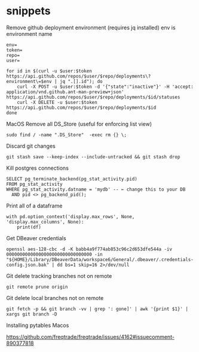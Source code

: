 # snippets

Remove github deployment environment (requires jq installed) env is environment name
```
env=
token=
repo=
user=

for id in $(curl -u $user:$token https://api.github.com/repos/$user/$repo/deployments\?environment\=$env | jq ".[].id"); do
    curl -X POST -u $user:$token -d '{"state":"inactive"}' -H 'accept: application/vnd.github.ant-man-preview+json' https://api.github.com/repos/$user/$repo/deployments/$id/statuses
    curl -X DELETE -u $user:$token https://api.github.com/repos/$user/$repo/deployments/$id
done
```

MacOS Remove all DS_Store (useful for enforcing list view)
```
sudo find / -name ".DS_Store"  -exec rm {} \;
```

Discard git changes
```
git stash save --keep-index --include-untracked && git stash drop
```

Kill postgres connections
```
SELECT pg_terminate_backend(pg_stat_activity.pid)
FROM pg_stat_activity
WHERE pg_stat_activity.datname = 'mydb' -- ← change this to your DB
  AND pid <> pg_backend_pid();
```

Print all of a dataframe
```
with pd.option_context('display.max_rows', None, 'display.max_columns', None):
    print(df)
```

Get DBeaver credentials
```
openssl aes-128-cbc -d -K babb4a9f774ab853c96c2d653dfe544a -iv 00000000000000000000000000000000 -in "${HOME}/Library/DBeaverData/workspace6/General/.dbeaver/.credentials-config.json.bak" | dd bs=1 skip=16 2>/dev/null
```


Git delete tracking branches not on remote
```
git remote prune origin
```

Git delete local branches not on remote
```
git fetch -p && git branch -vv | grep ': gone]' | awk '{print $1}' | xargs git branch -D
```

Installing pytables Macos

https://github.com/freqtrade/freqtrade/issues/4162#issuecomment-890377818
